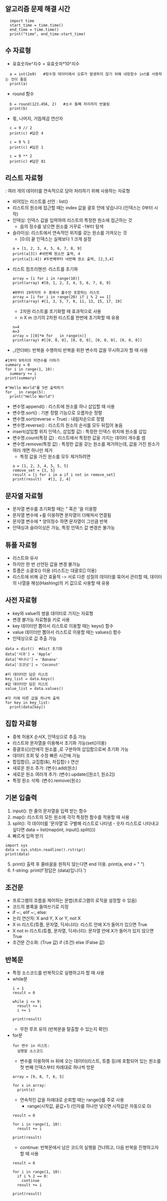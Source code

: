 ## 알고리즘 문제 해결 시간 

```
  import time
  start_time = time.time()
  end_time = time.time()
  print("time", end_time-start_time)
  ```
  

## 수 자료형
- 유효숫자e^지수 = 유효숫자*10^지수

```
  a = int(2e9)   #정수형 데이터에서 오류가 발생하지 않기 위해 내장함수 int를 사용하는 것이 좋음
  print(a)
  ```
  
- round 함수
  
```
  b = round(123.456, 2)   #소수 둘째 자리까지 반올림
  print(b)
```

- 몫, 나머지, 거듭제곱 연산자

```
  c = 9 // 2
  print(c) #답은 4

  c = 9 % 2
  print(c) #답은 1

  c = 9 ** 2
  print(c) #답은 81
```


## 리스트 자료형
: 여러 개의 데이터를 연속적으로 담아 처리하기 위해 사용하는 자료형

- 비어있는 리스트를 선언 : list()
- 리스트의 원소에 접근할 때는 index 값을 괄호 안에 넣습니다.(인덱스는 0부터 시작)
- 인덱싱: 인덱스 값을 입력하여 리스트의 특정한 원소에 접근하는 것
  - 음의 정수를 넣으면 원소를 거꾸로 -1부터 탐색
- 슬라이싱: 리스트에서 연속적인 위치를 갖는 원소를 가져오는 것
  - [0:0] 끝 인덱스는 실제보다 1 크게 설정
  ```
  a = [1, 2, 3, 4, 5, 6, 7, 8, 9]
  print(a[3]) #네번째 원소만 출력, 4
  print(a[1:4]) #두번째부터 네번째 원소 출력, [2,3,4]
  ```
- 리스트 컴프리헨션: 리스트를 초기화
  ```
  array = [i for i in range(10)]
  print(array) #[0, 1, 2, 3, 4, 5, 6, 7, 8, 9]

  #0부터 19까지의 수 중에서 홀수만 포함하는 리스트
  array = [i for i in range(20) if i % 2 == 1]
  print(array) #[1, 3, 5, 7, 9, 11, 13, 15, 17, 19]
  ```
  - 2차원 리스트를 초기화할 때 효과적으로 사용
  - n X m 크기의 2차원 리스트를 한번에 초기화할 때 유용
  ```
  n=4
  m=3
  array = [[0]*m for _ in range(n)]
  print(array) #[[0, 0, 0], [0, 0, 0], [0, 0, 0], [0, 0, 0]]
  ```
- _(언더바): 반복을 수행하되 반복을 위한 변수의 값을 무시하고자 할 때 사용
```
#1부터 9까지의 자연수를 더하기
summary = 0
for i in range(1, 10):
  summary += i
print(summary)

#"Hello World"를 5번 출력하기
for _ in range(5):
  print("Hello World")
```
- 변수명.append() : 리스트에 원소를 하나 삽입할 때 사용
- 변수명.sort() : 기본 정렬 기능으로 오름차순 정렬
- 변수명.sort(reverse = True) : 내림차순으로 정렬
- 변수명.reverse() : 리스트의 원소의 순서를 모두 뒤집어 놓음
- insert(삽입할 위치 인덱스, 삽입할 값) : 특정한 인덱스 위치에 원소를 삽입
- 변수명.count(특정 값) : 리스트에서 특정한 값을 가지는 데이터 개수를 셈
- 변수명.remove(특정 값) : 특정한 값을 갖는 원소를 제거하는데, 값을 가진 원소가 여러 개면 하나만 제거
  - 특정 값을 가진 원소를 모두 제거하려면
  ```
  a = [1, 2, 3, 4, 5, 5, 5]
  remove_set = {3, 5}
  result = [i for i in a if i not in remove_set]
  print(result)   #[1, 2, 4]
  ```


## 문자열 자료형
- 문자열 변수를 초기화할 때는 " 혹은 '을 이용함
- 문자열 변수에 +를 이용하면 문자열이 더해져서 연결됨
- 문자열 변수에 * 양의정수 하면 문자열이 그만큼 반복
- 인덱싱과 슬라이싱은 가능, 특정 인덱스 값 변경은 불가능


## 튜플 자료형
- 리스트와 유사
- 하지만 한 번 선언된 값을 변경 불가능
- 튜플은 소괄호() 이용 (리스트는 대괄호[] 이용)
- 리스트에 비해 공간 효율적
-> 서로 다른 성질의 데이터를 묶어서 관리할 때, 데이터의 나열을 해싱(Hashing)의 키 값으로 사용할 때 유용


## 사전 자료형
- key와 value의 쌍을 데이터로 가지는 자료형
- 변경 불가능 자료형을 키로 사용
- key 데이터만 뽑아서 리스트로 이용할 때는 keys() 함수
- value 데이터만 뽑아서 리스트로 이용할 때는 values() 함수
- 인덱싱으로 값 추출 가능
```
data = dict()  #dict 초기화
data['사과'] = 'Apple'
data['바나나'] = 'Banana'
data['코코넛'] = 'Coconut'

#키 데이터만 담은 리스트
key_list = data.keys()
#값 데이터만 담은 리스트
value_list = data.values()

#각 키에 따른 값을 하나씩 출력
for key in key_list:
  print(data[key])
```

## 집합 자료형
- 중복 허용X 순서X, 인덱싱으로 추출 가능
- 리스트와 문자열을 이용해서 초기화 가능(set()이용)
- 중괄호({})안에각 원소를 ,로 구분하여 삽입함으로써 초기화 가능
- 데이터 조회 및 수정 빠른 시간에 가능
- 합집합(|), 교집합(&), 차집합(-) 연산
- 새로운 원소 추가: (변수).add(원소)
- 새로운 원소 여러개 추가: (변수).update([원소1, 원소2])
- 특정 원소 삭제: (변수).remove(원소)

## 기본 입출력
  1. input(): 한 줄의 문자열을 입력 받는 함수
  2. map(): 리스트의 모든 원소에 각각 특정한 함수를 적용할 때 사용
  3. split(): 각 데이터를 '문자열'로 구별해 리스트로 나타냄
    - 숫자 리스트로 나타내고 싶다면 data = list(map(int, input().split()))
  4. 빠르게 입력 받기
  ```
  import sys
  data = sys.stdin.readline().rstrip()
  print(data)
  ```
  5. print() 출력 후 줄바꿈을 원하지 않는다면 end 이용. print(a, end = " ")
  6. f-string: print(f'정답은 {data}입니다.')


## 조건문
  - 프로그램의 흐름을 제어하는 문법(프로그램의 로직을 설정할 수 있음)
  - 코드의 블록을 들여쓰기로 지정
  - if ~:, elif ~:, else:
  - 논리 연산자: X and Y, X or Y, not X
  - X in 리스트(튜플, 문자열, 딕셔너리): 리스트 안에 X가 들어가 있으면 True
  - X not in 리스트(튜플, 문자열, 딕셔너리): 문자열 안에 X가 들어가 있지 않으면 True
  - 조건문 간소화: (True 값) if (조건) else (False 값)


## 반복문
  - 특정 소스코드를 반복적으로 실행하고자 할 때 사용
  - while문
    ```
    i = 1
    result = 0
    
    while i <= 9:
      result += i
      i += 1

    print(result)
    ```
    - 무한 루프 유의 (반복문을 탈출할 수 있는지 확인)
  - for문
    ```
    for 변수 in 리스트:
      실행할 소스코드
    ```
    - 변수를 이용하여 in 뒤에 오는 데이터(리스트, 튜플 등)에 포함되어 있는 원소를 첫 번째 인덱스부터 차례대로 하나씩 방문
    ```
    array = [9, 8, 7, 6, 5]

    for x in array:
      print(x)
    ```
    - 연속적인 값을 차례대로 순회할 때는 range()를 주로 사용
      - range(시작값, 끝값+1) (인자를 하나만 넣으면 시작값은 자동으로 0)
    ```
    result = 0
    
    for i in range(1, 10):
      result += i

    print(result)
    ```
    - continue: 반복문에서 남은 코드의 실행을 건너뛰고, 다음 반복을 진행하고자 할 때 사용
    ```
    result = 0

    for i in range(1, 10):
      if i % 2 == 0:
        continue
      result += i

    print(result)
    ```
    
